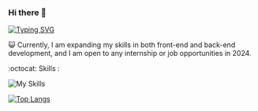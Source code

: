 ### Hi there 👋


[![Typing SVG](https://readme-typing-svg.demolab.com?font=DynaPuff&pause=1000&color=FF7965CB&width=435&lines=Hi%2C+I+am+Kristen+Hsu;Software+Engineer+)](https://git.io/typing-svg)



:smiley_cat: Currently, I am expanding my skills in both front-end and back-end development, and I am open to any internship or job opportunities in 2024.




:octocat: Skills :

![My Skills](https://skillicons.dev/icons?i=azure,cs,dotnet,aws,py,git,linux,js,html,css,&perline=5)



[![Top Langs](https://github-readme-stats.vercel.app/api/top-langs/?username=BubuCatt&hide=html&layout=compact&theme=radical)](https://github.com/BubuCatt/github-readme-stats)
